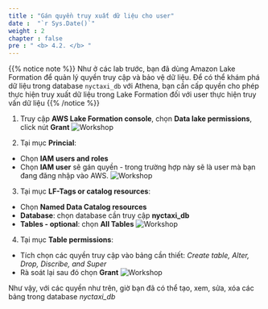 ```yaml
---
title : "Gán quyền truy xuất dữ liệu cho user"
date :  "`r Sys.Date()`" 
weight : 2 
chapter : false
pre : " <b> 4.2. </b> "
---
```

{{% notice note %}}
Như ở các lab trước, bạn đã dùng Amazon Lake Formation để quản lý quyền truy cập và bảo vệ dữ liệu. Để có thể khám phá dữ liệu trong database `nyctaxi_db` với Athena, bạn cần cấp quyền cho phép thực hiện truy xuất dữ liệu trong Lake Formation đối với user thực hiện truy vấn dữ liệu 
{{% /notice %}}

1. Truy cập **AWS Lake Formation console**, chọn **Data lake permissions**, click nút **Grant**
![Workshop](/images/4-exploring-data/grant-data-lake-permission.png)

2. Tại mục **Princial**:
  * Chọn **IAM users and roles**
  * Chọn **IAM user** sẽ gán quyền - trong trường hợp này sẽ là user mà bạn đang đăng nhập vào AWS.
  ![Workshop](/images/4-exploring-data/grant-data-lake-permission-02.png)

3. Tại mục **LF-Tags or catalog resources**:
  * Chọn **Named Data Catalog resources**
  * **Database**: chọn database cần truy cập **nyctaxi_db**
  * **Tables - optional**: chọn **All Tables**
  ![Workshop](/images/4-exploring-data/grant-data-lake-permission-03.png)

4. Tại mục **Table permissions**:
  * Tích chọn các quyền truy cập vào bảng cần thiết: *Create table, Alter, Drop, Discribe, and Super*
  * Rà soát lại sau đó chọn **Grant**
  ![Workshop](/images/4-exploring-data/grant-data-lake-permission-04.png)

Như vậy, với các quyền như trên, giờ bạn đã có thể tạo, xem, sửa, xóa các bảng trong database *nyctaxi_db*